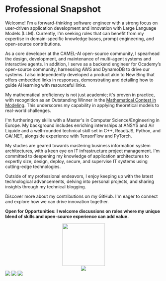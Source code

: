 # **Professional Snapshot**


Welcome! I'm a forward-thinking software engineer with a strong focus on user-driven application development and innovation with Large Language Models (LLM). Currently, I'm seeking roles that can benefit from my expertise in domain-specific knowledge bases, prompt engineering, and open-source contributions.

As a core developer at the CAMEL-AI open-source community, I spearhead the design, development, and maintenance of multi-agent systems and interactive agents. In addition, I serve as a backend engineer for Ocademy’s open-source community, harnessing AWS and DynamoDB to drive our systems. I also independently developed a product akin to New Bing that offers embedded links in responses, demonstrating and detailing how to guide AI learning with resourceful links.

My mathematical proficiency is not just academic; it's proven in practice, with recognition as an Outstanding Winner in the [Mathematical Contest in Modeling](https://www.comap.com/contests/mcm-icm). This underscores my capability in applying theoretical models to real-world challenges.

I'm furthering my skills with a Master's in Computer Science/Engineering in Europe. My background includes enriching internships at ANSYS and Air Liquide and a well-rounded technical skill set in C++, React/JS, Python, and C#/.NET, alongside experience with TensorFlow and PyTorch.

My studies are geared towards mastering business information system architectures, with a keen eye on IT infrastructure project management. I'm committed to deepening my knowledge of application architectures to expertly size, design, deploy, secure, and supervise IT systems using cutting-edge technologies.

Outside of my professional endeavors, I enjoy keeping up with the latest technological advancements, delving into personal projects, and sharing insights through my technical blogging.

Discover more about my contributions on my GitHub. I'm eager to connect and explore how we can drive innovation together.

**Open for Opportunities: I welcome discussions on roles where my unique blend of skills and open-source experience can add value.**

<div align="center"> <img height="137px" src="https://github-readme-stats.vercel.app/api?username=Appointat&show_icons=true&theme=tokyonight" /> </div>

<div align="center"> <img src="https://github-profile-trophy.vercel.app/?username=Appointat" /> </div>

<span> 
<img src="https://img.shields.io/badge/-HTML5-E34F26?style=flat-square&logo=html5&logoColor=white" /> 
<img src="https://img.shields.io/badge/-CSS3-1572B6?style=flat-square&logo=css3" /> 
<img src="https://img.shields.io/badge/-JavaScript-oringe?style=flat-square&logo=javascript" /> </span>
